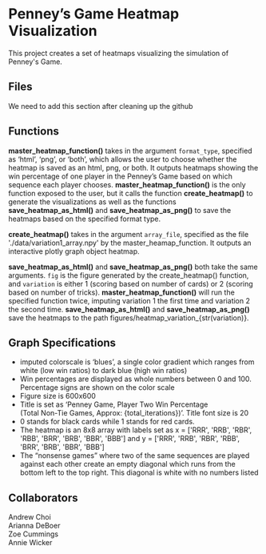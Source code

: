 # Penney’s Game Heatmap Visualization

This project creates a set of heatmaps visualizing the simulation of Penney's Game. 

## Files

We need to add this section after cleaning up the github

## Functions

**master_heatmap_function()** takes in the argument `format_type`, specified as ‘html’, ‘png’, or ‘both’, which allows the user to choose whether the heatmap is saved as an html, png, or both. It outputs heatmaps showing the win percentage of one player in the Penney’s Game based on which sequence each player chooses. **master_heatmap_function()** is the only function exposed to the user, but it calls the function **create_heatmap()** to generate the visualizations as well as the functions **save_heatmap_as_html()** and **save_heatmap_as_png()** to save the heatmaps based on the specified format type.

**create_heatmap()** takes in the argument `array_file`, specified as the file './data/variation1_array.npy' by the master_heamap_function. It outputs an interactive plotly graph object heatmap.

**save_heatmap_as_html()** and **save_heatmap_as_png()** both take the same arguments. `fig` is the figure generated by the create_heatmap() function, and `variation` is either 1 (scoring based on number of cards) or 2 (scoring based on number of tricks). **master_heatmap_function()** will run the specified function twice, imputing variation 1 the first time and variation 2 the second time. **save_heatmap_as_html()** and **save_heatmap_as_png()** save the heatmaps to the path figures/heatmap_variation_{str(variation)}.

## Graph Specifications

- imputed colorscale is ‘blues’, a single color gradient which ranges from white (low win ratios) to dark blue (high win ratios)
- Win percentages are displayed as whole numbers between 0 and 100. Percentage signs are shown on the color scale
- Figure size is 600x600
- Title is set as ‘Penney Game, Player Two Win Percentage<br> (Total Non-Tie Games, Approx: {total_iterations})’. Title font size is 20
- 0 stands for black cards while 1 stands for red cards. 
- The heatmap is an 8x8 array with labels set as x = ['RRR', 'RRB', 'RBR', 'RBB', 'BRR', 'BRB', 'BBR', 'BBB'] and y = ['RRR', 'RRB', 'RBR', 'RBB', 'BRR', 'BRB', 'BBR', 'BBB']
- The “nonsense games” where two of the same sequences are played against each other create an empty diagonal which runs from the bottom left to the top right. This diagonal is white with no numbers listed

## Collaborators

Andrew Choi<br>
Arianna DeBoer<br>
Zoe Cummings<br>
Annie Wicker
